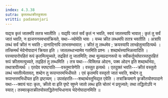```yaml
---
index: 4.3.38
sutra: कृतलब्धक्रीतकुशलाः
vritti: padamanjari
---
```


 यद्यत्र कृतं जातमपि ततत्र भवतीति । यद्यपि जातं सर्वं कृतं न भवति, स्वयं जातस्यापि भावात् ; कृतं तु सर्वं जातं भवति, न ह्यजननस्वभावंक्रियते, यथा--व्योमेति भावः । यच्च क्रीत लब्धमपि ततत्र भवतीति । अत्रापि लब्धं सर्वं क्रीतं न भवति ; दानादिनापि लाभसम्भावात् । क्रीतं तु लब्धमेव ; क्रयस्यापि लाभहेतुत्वादित्यर्थः । तत्किमर्थं भेदेनोपादानं क्रियत इति । जातलब्धाभ्यामेव गतमिति प्रश्नः । शब्दार्थस्याभिन्नत्वादिति । परव्यापारोपहितं रूपं कृतमित्युच्यते, तद्रहितं तु जातमिति; तथा मूल्यप्रदानरूपो यः स्वीकर्तुर्व्यापारस्तदुपहितं रूपं क्रीतामत्युच्यते, तद्रहितं तु लब्धमिति । तत्र यथा---विक्लिन्न ओदनः, पक्व ओदन इति शब्दार्थाभेदः, तथात्रापीत्यर्थः । एतदेव स्पष्टयति---वस्तुमात्रेणेति । वस्तुत इत्यर्थः । एतदुक्तं भवति---क्रीतं वस्तुतो लब्धं भवतीत्येतावत्, शब्देन तु रूपान्तरमभिधीयते । एवं कृतमपि वस्तृतो जातं भवति, शब्देन तु रूपान्तरमभिधीयत इति द्रष्टव्यम् । उपसंहरति---शब्दार्थस्तुभिद्यत एवेति । तत्राक्रियमाणे कृक्रीतयोरुपादाने यथा---क्वायं घटः कृतः, क्रीतो वा इति पृष्टे स्रुघ्ने जातो लब्ध इति चोतरं नं प्रयुज्यते; तथा तद्धितोऽपि न स्यात्। तस्मात्कृतक्रीतयोस्तद्धितेनाभिधानाय भेदेनोपादानमिति ॥
